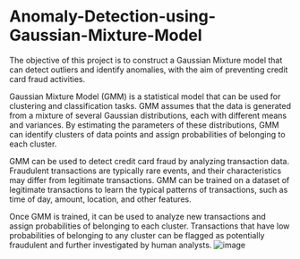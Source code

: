 # Anomaly-Detection-using-Gaussian-Mixture-Model
The objective of this project is to construct a Gaussian Mixture model that can detect outliers and identify anomalies, with the aim of preventing credit card fraud activities.

Gaussian Mixture Model (GMM) is a statistical model that can be used for clustering and classification tasks. GMM assumes that the data is generated from a mixture of several Gaussian distributions, each with different means and variances. By estimating the parameters of these distributions, GMM can identify clusters of data points and assign probabilities of belonging to each cluster.


GMM can be used to detect credit card fraud by analyzing transaction data. Fraudulent transactions are typically rare events, and their characteristics may differ from legitimate transactions. GMM can be trained on a dataset of legitimate transactions to learn the typical patterns of transactions, such as time of day, amount, location, and other features.


Once GMM is trained, it can be used to analyze new transactions and assign probabilities of belonging to each cluster. Transactions that have low probabilities of belonging to any cluster can be flagged as potentially fraudulent and further investigated by human analysts.
![image](https://user-images.githubusercontent.com/102554466/224518128-27854f2c-eef3-49d9-b968-2c65fcc3853c.png)

